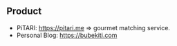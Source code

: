 ## Product
- PiTARI: https://pitari.me => gourmet matching service.
- Personal Blog: https://bubekiti.com
